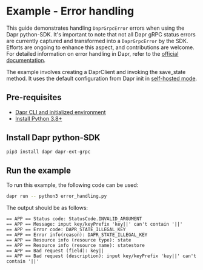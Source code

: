 # Example - Error handling

This guide demonstrates handling `DaprGrpcError` errors when using the Dapr python-SDK. It's important to note that not all Dapr gRPC status errors are currently captured and transformed into a `DaprGrpcError` by the SDK. Efforts are ongoing to enhance this aspect, and contributions are welcome. For detailed information on error handling in Dapr, refer to the [official documentation](https://docs.dapr.io/reference/errors/).

The example involves creating a DaprClient and invoking the save_state method. 
It uses the default configuration from Dapr init in [self-hosted mode](https://github.com/dapr/cli#install-dapr-on-your-local-machine-self-hosted). 

## Pre-requisites

- [Dapr CLI and initialized environment](https://docs.dapr.io/getting-started)
- [Install Python 3.8+](https://www.python.org/downloads/)

## Install Dapr python-SDK

<!-- Our CI/CD pipeline automatically installs the correct version, so we can skip this step in the automation -->

```bash
pip3 install dapr dapr-ext-grpc
```

## Run the example

To run this example, the following code can be used:

<!-- STEP
name: Run error handling example
expected_stdout_lines:
    - "== APP == Status code: StatusCode.INVALID_ARGUMENT"
    - "== APP == Message: input key/keyPrefix 'key||' can't contain '||'"
    - "== APP == Error code: DAPR_STATE_ILLEGAL_KEY"
    - "== APP == Error info(reason): DAPR_STATE_ILLEGAL_KEY"
    - "== APP == Resource info (resource type): state"
    - "== APP == Resource info (resource name): statestore"
    - "== APP == Bad request (field): key||"
    - "== APP == Bad request (description): input key/keyPrefix 'key||' can't contain '||'"
timeout_seconds: 5
-->

```bash
dapr run -- python3 error_handling.py
```
<!-- END_STEP -->

The output should be as follows:

```
== APP == Status code: StatusCode.INVALID_ARGUMENT
== APP == Message: input key/keyPrefix 'key||' can't contain '||'
== APP == Error code: DAPR_STATE_ILLEGAL_KEY
== APP == Error info(reason): DAPR_STATE_ILLEGAL_KEY
== APP == Resource info (resource type): state
== APP == Resource info (resource name): statestore
== APP == Bad request (field): key||
== APP == Bad request (description): input key/keyPrefix 'key||' can't contain '||'
```
